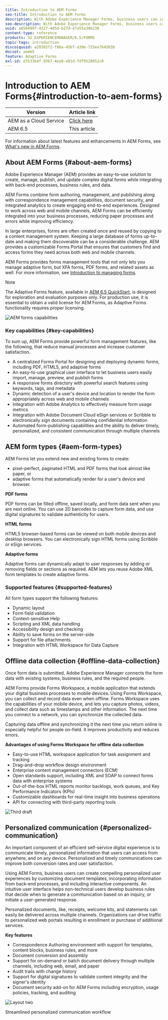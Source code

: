 ```yaml
---
title: Introduction to AEM Forms
seo-title: Introduction to AEM Forms
description: With Adobe Experience Manager Forms, business users can integrate engaging, responsive, and adaptive forms into web and mobile sites, simplifying the digital enrollment process and increasing customer conversion rates.
seo-description: With Adobe Experience Manager Forms, business users can integrate engaging, responsive, and adaptive forms into web and mobile sites, simplifying the digital enrollment process and increasing customer conversion rates.
uuid: a6564997-4227-4d5d-b27d-47a55a386238
content-type: reference
products: SG_EXPERIENCEMANAGER/6.5/FORMS
topic-tags: introduction
discoiquuid: a20383f2-f86a-45bf-a39e-725ee764503b
docset: aem65
feature: Adaptive Forms
exl-id: e5533b4f-93b7-4ea9-a01d-fdf9528652c8
---
```

# Introduction to AEM Forms{#introduction-to-aem-forms}

| Version | Article link |
| -------- | ---------------------------- |
| AEM as a Cloud Service |    [Click here](https://experienceleague.adobe.com/docs/experience-manager-cloud-service/content/forms/forms-overview/home.html)                  |
| AEM 6.5     | This article         |

For information about latest features and enhancements in AEM Forms, see [What's new in AEM Forms](../../forms/using/whats-new.md).

## About AEM Forms {#about-aem-forms}

Adobe Experience Manager (AEM) provides an easy-to-use solution to create, manage, publish, and update complex digital forms while integrating with back-end processes, business rules, and data.

AEM Forms combine form authoring, management, and publishing along with correspondence management capabilities, document security, and integrated analytics to create engaging end-to-end experiences. Designed to work across web and mobile channels, AEM Forms can be efficiently integrated into your business processes, reducing paper processes and errors while improving efficiency.

In large enterprises, forms are often created once and reused by copying to a content management system. Keeping a large database of forms up-to-date and making them discoverable can be a considerable challenge. AEM provides a customizable Forms Portal that ensures that customers find and access forms they need across both web and mobile channels.

AEM Forms provides forms management tools that not only lets you manage adaptive form, but XFA forms, PDF forms, and related assets as well. For more information, see [Introduction to managing forms](../../forms/using/introduction-managing-forms.md).

>[!NOTE]
>
>The Adaptive Forms feature, available in [AEM 6.5 QuickStart](https://experienceleague.corp.adobe.com/docs/experience-manager-65/deploying/deploying/deploy.html), is designed for exploration and evaluation purposes only. For production use, it is essential to obtain a valid license for AEM Forms, as Adaptive Forms functionality requires proper licensing.

![AEM forms capabilities](do-not-localize/4th-draft.gif)

### Key capabilities {#key-capabilities}

To sum up, AEM Forms provide powerful form management features, like the following, that reduce manual processes and increase customer satisfaction.

* A centralized Forms Portal for designing and deploying dynamic forms, including PDF, HTML5, and adaptive forms
* An easy-to-use graphical user interface to let business users easily import, manage, preview, and publish forms
* A responsive forms directory with powerful search features using keywords, tags, and metadata
* Dynamic detection of a user's device and location to render the form appropriately across web and mobile channels
* Integration with Adobe Analytics to effectively measure form usage metrics
* Integration with Adobe Document Cloud eSign services or Scribble to electronically sign documents containing confidential information
* Automated form-publishing capabilities and the ability to deliver timely, personalized, and consistent communication through multiple channels

## AEM form types {#aem-form-types}

AEM Forms let you extend new and existing forms to create:

* pixel-perfect, paginated HTML and PDF forms that look almost like paper, or
* adaptive forms that automatically render for a user's device and browser.

**PDF forms**

PDF forms can be filled offline, saved locally, and form data sent when you are next online. You can use 2D barcodes to capture form data, and use digital signatures to validate authenticity for users.

**HTML forms**

HTML5 browser-based forms can be viewed on both mobile devices and desktop browsers. You can electronically sign HTML forms using Scribble or eSign services.

**Adaptive forms**

Adaptive forms can dynamically adapt to user responses by adding or removing fields or sections as required. AEM lets you reuse Adobe XML form templates to create adaptive forms.

### Supported features {#supported-features}

All form types support the following features:

* Dynamic layout
* Form field validation
* Context-sensitive Help
* Scripting and XML data handling
* Accessibility design and checking
* Ability to save forms on the server-side
* Support for file attachments
* Integration with HTML Workspace for Data Capture

## Offline data collection {#offline-data-collection}

Once form data is submitted, Adobe Experience Manager connects the form data with existing systems, business rules, and the required people.

AEM Forms provide Forms Workspace, a mobile application that extends your digital business processes to mobile devices. Using Forms Workspace, you can collect and record data even when offline. Forms Workspace uses the capabilities of your mobile device, and lets you capture photos, videos, and collect data such as timestamps and other information. The next time you connect to a network, you can synchronize the collected data.

Capturing data offline and synchronizing it the next time you return online is especially helpful for people on-field. It improves productivity and reduces errors.

**Advantages of using Forms Workspace for offline data collection**

* Easy-to-use HTML workspace application for task assignment and tracking
* Drag-and-drop workflow design environment
* Enterprise content management connectors (ECM)
* Open standards support, including XML and SOAP to connect forms data with enterprise systems
* Out-of-the-box HTML reports monitor backlogs, work queues, and Key Performance Indicators (KPIs)
* Customizable dashboards for real-time insight into business operations
* API for connecting with third-party reporting tools

![Third draft](do-not-localize/3rd-draft.gif)

## Personalized communication {#personalized-communication}

An important component of an efficient self-service digital experience is to communicate timely, personalized information that users can access from anywhere, and on any device. Personalized and timely communications can improve both conversion rates and user satisfaction.

Using AEM Forms, business users can create compelling personalized user experiences by customizing document templates, incorporating information from back-end processes, and including interactive components. An intuitive user interface helps non-technical users develop business rules that decide when to generate a communication based on an inquiry, or initiate a user-generated response.

Personalized documents, like, receipts, welcome kits, and statements can easily be delivered across multiple channels. Organizations can drive traffic to personalized web portals resulting in enrollment or purchase of additional services.

**Key features**

* Correspondence Authoring environment with support for templates, content blocks, business rules, and more
* Document conversion and assembly
* Support for on-demand or batch document delivery through multiple channels, including web, email, and paper
* Audit trails with change history
* Support for digital signatures to validate content integrity and the signer's identity
* Document security add-on for AEM Forms including encryption, usage policies, tracking, and auditing

![Layout two](do-not-localize/layout-02.png)

Streamlined personalized communication workflow

